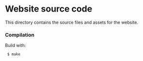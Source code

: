 # Website source code

This directory contains the source files and assets for the website.

### Compilation
Build with:

     $ make
